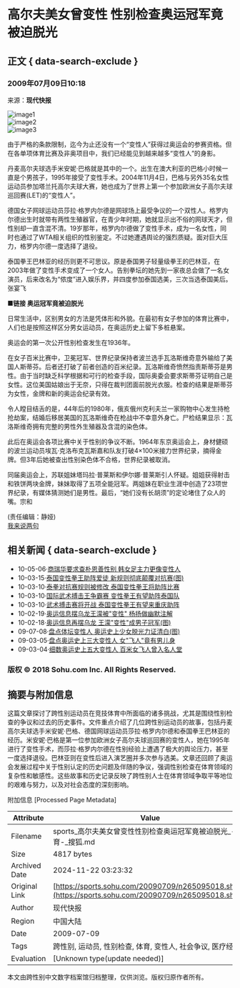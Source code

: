 # 高尔夫美女曾变性 性别检查奥运冠军竟被迫脱光

## 正文 { data-search-exclude }


### 2009年07月09日10:18 
来源：**现代快报**

![image1](https://photocdn.sohu.com/20061229/Img247330523.gif)  
![image2](https://photocdn.sohu.com/20090709/Img265095019.jpg)  
![image3](https://photocdn.sohu.com/20090709/Img265095020.jpg)  

由于严格的条款限制，迄今为止还没有一个“变性人”获得过奥运会的参赛资格。但在各单项体育比赛及非奥项目中，我们已经能见到越来越多“变性人”的身影。

丹麦高尔夫球选手米安妮·巴格就是其中的一个。出生在澳大利亚的巴格小时候一直是个男孩子，1995年接受了变性手术。2004年11月4日，巴格与另外35名女性运动员参加塔兰托高尔夫球大赛，她也成为了世界上第一个参加欧洲女子高尔夫球巡回赛(LET)的“变性人”。

德国女子网球运动员莎拉·格罗内尔德是网球场上最受争议的一个双性人。格罗内尔德出生时就带有两性生殖器官，在青少年时期，她就显示出不俗的网球天才，但性别却一直含混不清。19岁那年，格罗内尔德做了变性手术，成为一名女性，同时也通过了WTA相关组织的性别鉴定。不过她遭遇舆论的强烈质疑。面对巨大压力，格罗内尔德一度选择了退役。

泰国拳王巴林亚的经历则更不可思议。原是泰国男子轻量级拳王的巴林亚，在2003年做了变性手术变成了一个女人。告别拳坛的她先到一家夜总会做了一名女演员，后来改名为“侬度”进入娱乐界，并四度参加泰国选美，三次当选泰国美后。张宴飞

**■链接 奥运冠军竟被迫脱光**

日常生活中，区别男女的方法是凭体形和外貌。在最初有女子参加的体育比赛中，人们也是按照这样区分男女运动员，在奥运历史上留下多桩悬案。

奥运会的第一次公开性别检查发生在1936年。

在女子百米比赛中，卫冕冠军、世界纪录保持者波兰选手瓦洛斯维奇意外输给了美国人斯蒂芬。后者还打破了前者创造的百米纪录。瓦洛斯维奇愤然指责斯蒂芬是男性。由于当时缺乏科学根据和可行的检查手段，国际奥委会要求斯蒂芬证明自己是女性。这位美国姑娘出于无奈，只得在裁判团面前脱光衣服。检查的结果是斯蒂芬为女性，金牌和新的奥运会纪录有效。

令人瞠目结舌的是，44年后的1980年，俄亥俄州克利夫兰一家购物中心发生持枪抢劫案，结婚后移居美国的瓦洛斯维奇在枪战中不幸意外身亡。尸检结果显示：瓦洛斯维奇拥有完整的男性外生殖器及含混的染色体。

此后在奥运会各项比赛中关于性别的争议不断。1964年东京奥运会上，身材健硕的波兰运动员埃瓦·克洛布克瓦斯嘉和队友打破4×100米接力世界纪录，摘得金牌。但3年后她被查出性别染色体不合格，世界纪录被取消。

同届奥运会上，苏联姐妹塔玛拉·普莱斯和伊尔娜·普莱斯引人怀疑。姐姐获得射击和铁饼两块金牌，妹妹取得了五项全能冠军。两姐妹在职业生涯中创造了23项世界纪录，有媒体猜测她们是男性。最后，“她们没有长胡须”的定论堵住了众人的嘴。宗和

(责任编辑：静娅)  
[我来说两句](https://comment2.news.sohu.com/n265095018.html)  

## 相关新闻 { data-search-exclude }

- 10-05-06·[商瑞华要求查朴恩善性别 韩女足主力更像变性人](https://sports.sohu.com/20100506/n271959236.shtml)
- 10-03-15·[泰国变性拳王助阵爱徒 新规则彻底颠覆对抗赛(图)](https://s.sohu.com/20100315/n270843724.shtml)
- 10-03-10·[泰拳对抗赛规则被修改 泰国变性拳王将助阵比赛](https://sports.sohu.com/20100310/n270713438.shtml)
- 10-03-10·[国际武术搏击王争霸赛 变性拳王有望助阵泰国队](https://sports.sohu.com/20100310/n270712846.shtml)
- 10-03-10·[武术搏击赛将开战 泰国变性拳王有望来重庆助阵](https://sports.sohu.com/20100310/n270709384.shtml)
- 10-02-19·[奥运信息摆乌龙王濛被"变性" 杨扬做幽默注解](https://sports.sohu.com/20100219/n270297884.shtml)
- 10-02-18·[奥运信息再摆乌龙 王濛"变性"成男子冠军(图)](https://sports.sohu.com/20100218/n270286289.shtml)
- 09-07-08·[盘点体坛变性人 奥运史上少女脱光力证清白(图)](https://sports.sohu.com/20090708/n265059831.shtml)
- 09-03-05·[盘点奥运史上三大变性人 女"飞人"竟有男儿身](https://sports.sohu.com/20090305/n262622658.shtml)
- 09-03-04·[细数奥运史上五大变性人 百米女飞人曾入名人堂](https://sports.sohu.com/20090304/n262603252.shtml)

### 版权 © 2018 Sohu.com Inc. All Rights Reserved.


## 摘要与附加信息

<!-- tcd_abstract -->
这篇文章探讨了跨性别运动员在竞技体育中所面临的诸多挑战，尤其是围绕性别检查的争议和过去的历史事件。文件重点介绍了几位跨性别运动员的故事，包括丹麦高尔夫球选手米安妮·巴格、德国网球运动员莎拉·格罗内尔德和泰国拳王巴林亚的经历。米安妮·巴格是第一位参加欧洲女子高尔夫球巡回赛的变性人，她在1995年进行了变性手术，而莎拉·格罗内尔德在性别经验上遭遇了极大的舆论压力，甚至一度选择退役。巴林亚则在变性后进入演艺圈并多次参与选美。文章还回顾了奥运会发展过程中关于性别认定的历史问题及伴随的争议，强调性别检查在体育领域的复杂性和敏感性。这些故事和历史记录反映了跨性别人士在体育领域争取平等地位的艰难与努力，以及对社会态度的深刻影响。
<!-- tcd_abstract_end -->

附加信息 [Processed Page Metadata]

| Attribute       | Value                                  |
|-----------------|----------------------------------------|
| Filename        | sports_高尔夫美女曾变性性别检查奥运冠军竟被迫脱光_-_体育-_搜狐.md                             |
| Size            | 4817 bytes                           |
| Archived Date   | 2024-11-22 03:23:32                             |
| Original Link   | [https://sports.sohu.com/20090709/n265095018.shtml](https://sports.sohu.com/20090709/n265095018.shtml)                       |
| Author          | 现代快报                               |
| Region          | 中国大陆                               |
| Date            | 2009-07-09                                 |
| Tags            | 跨性别, 运动员, 性别检查, 体育, 变性人, 社会争议, 医疗经历                                 |
| Evaluation            | [Unknown type(update needed)]                                 |
<!-- tcd_table_end -->

本文由跨性别中文数字档案馆归档整理，仅供浏览。版权归原作者所有。
